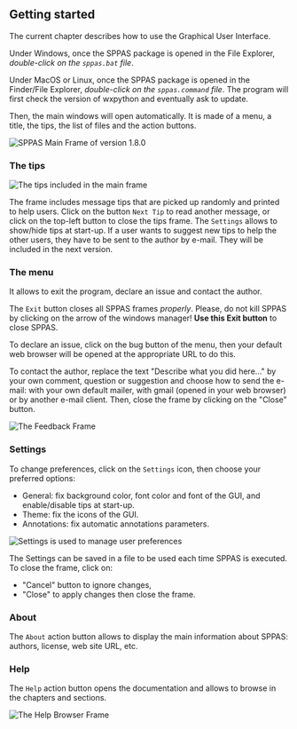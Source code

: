 ## Getting started

The current chapter describes how to use the Graphical User Interface.

Under Windows, once the SPPAS package is opened in the File Explorer,
*double-click on the `sppas.bat` file*.

Under MacOS or Linux, once the SPPAS package is opened in the 
Finder/File Explorer, *double-click on the `sppas.command` file*. The program
will first check the version of wxpython and eventually ask to update.

Then, the main windows will open automatically. It is made of a menu, a title, 
the tips, the list of files and the action buttons.

![SPPAS Main Frame of version 1.8.0](./etc/screenshots/sppas-1-8-0.png)


### The tips

![The tips included in the main frame](./etc/screenshots/tips.png)

The frame includes message tips that are picked up randomly and printed to 
help users. Click on the button `Next Tip` to read another message, or click 
on the top-left button to close the tips frame. 
The `Settings` allows to show/hide tips at start-up.
If a user wants to suggest new tips to help the other users, they have to be
sent to the author by e-mail. They will be included in the next version.


### The menu

It allows to exit the program, declare an issue and contact the author.

The `Exit` button closes all SPPAS frames *properly*. 
Please, do not kill SPPAS by clicking on the arrow of the windows manager!
**Use this Exit button** to close SPPAS. 

To declare an issue, click on the bug button of the menu, then your default
web browser will be opened at the appropriate URL to do this.

To contact the author, replace the text "Describe what you did here..." by 
your own comment, question or suggestion and choose how to send the e-mail: 
with your own default mailer, with gmail (opened in your web browser)
or by another e-mail client. Then, close the frame by clicking on the "Close"
button.

![The Feedback Frame](./etc/screenshots/feedback.png)


### Settings

To change preferences, click on the `Settings` icon, then choose your
preferred options: 

- General: fix background color, font color and font of the GUI, and enable/disable tips at start-up.
- Theme: fix the icons of the GUI. 
- Annotations: fix automatic annotations parameters.

![Settings is used to manage user preferences](./etc/screenshots/settings.png)

The Settings can be saved in a file to be used each time SPPAS is executed. 
To close the frame, click on:

- "Cancel" button to ignore changes,
- "Close" to apply changes then close the frame.


### About

The `About` action button allows to display the main information about SPPAS: 
authors, license, web site URL, etc.


### Help

The `Help` action button opens the documentation and allows to browse in the chapters
and sections.

![The Help Browser Frame](./etc/screenshots/helpbrowser.png)
